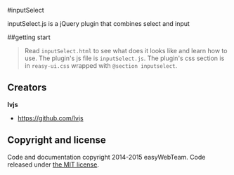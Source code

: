 #inputSelect


inputSelect.js is a jQuery plugin that combines select and input


##getting start
> Read `inputSelect.html` to see what does it looks like and learn how to use.
> The plugin's js file is `inputSelect.js`.
> The plugin's css section is in `reasy-ui.css` wrapped with `@section inputselect`.

## Creators

**lvjs**

- <https://github.com/lvjs>


## Copyright and license

Code and documentation copyright 2014-2015 easyWebTeam. Code released under [the MIT license](LICENSE).